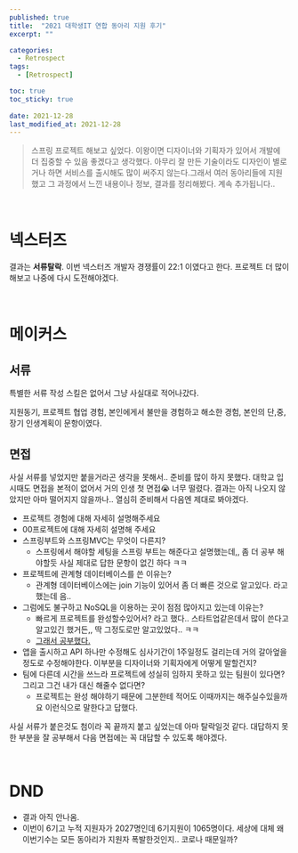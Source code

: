 ```yaml
---
published: true
title:  "2021 대학생IT 연합 동아리 지원 후기"
excerpt: ""

categories:
  - Retrospect
tags:
  - [Retrospect]

toc: true
toc_sticky: true
 
date: 2021-12-28
last_modified_at: 2021-12-28
---
```


> 스프링 프로젝트 해보고 싶었다. 이왕이면 디자이너와 기획자가 있어서 개발에 더 집중할 수 있음 좋겠다고 생각했다. 아무리 잘 만든 기술이라도 디자인이 별로거나 하면 서비스를 출시해도 많이 써주지 않는다.그래서 여러 동아리들에 지원했고 그 과정에서 느낀 내용이나 정보, 결과를 정리해봤다. 계속 추가됩니다..

<br>

# 넥스터즈
결과는 **서류탈락**.
이번 넥스터즈 개발자 경쟁률이 22:1 이였다고 한다. 프로젝트 더 많이 해보고 나중에 다시 도전해야겠다.

<br>

# 메이커스
## 서류
특별한 서류 작성 스킬은 없어서 그냥 사실대로 적어나갔다. 

지원동기, 프로젝트 협업 경험, 본인에게서 불만을 경험하고 해소한 경험, 본인의 단,중,장기 인생계획이 문항이였다.

## 면접
사실 서류를 넣었지만 붙을거라곤 생각을 못해서.. 준비를 많이 하지 못했다. 대학교 입시때도 면접을 본적이 없어서 거의 인생 첫 면접😭 너무 떨렸다. 결과는 아직 나오지 않았지만 아마 떨어지지 않을까나.. 열심히 준비해서 다음엔 제대로 봐야겠다.

- 프로젝트 경험에 대해 자세히 설명해주세요
- 00프로젝트에 대해 자세히 설명해 주세요
- 스프링부트와 스프링MVC는 무엇이 다른지?
  - 스프링에서 해야할 세팅을 스프링 부트는 해준다고 설명했는데,, 좀 더 공부 해야할듯 사실 제대로 답한 문항이 없긴 하다 ㅋㅋ
- 프로젝트에 관계형 데이터베이스를 쓴 이유는?
  - 관계형 데이터베이스에는 join 기능이 있어서 좀 더 빠른 것으로 알고있다. 라고 했는데 음..
- 그럼에도 불구하고 NoSQL을 이용하는 곳이 점점 많아지고 있는데 이유는?
  - 빠르게 프로젝트를 완성할수있어서? 라고 했다.. 스타트업같은데서 많이 쓴다고 알고있긴 했거든,, 딱 그정도로만 알고있었다.. ㅋㅋ
  - [그래서 공부했다.](https://devyuseon.github.io/database/rdbms-and-nosql/)
- 앱을 출시하고 API 하나만 수정해도 심사기간이 1주일정도 걸리는데 거의 갈아엎을정도로 수정해야한다. 이부분을 디자이너와 기획자에게 어떻게 말할건지?
- 팀에 다른데 시간을 쓰느라 프로젝트에 성실히 임하지 못하고 있는 팀원이 있다면? 그리고 그건 내가 대신 해줄수 없다면?
  - 프로젝트는 완성 해야하기 때문에 그분한테 적어도 이때까지는 해주실수있을까요 이런식으로 말한다고 답했다.

사실 서류가 붙은것도 첨이라 꼭 끝까지 붙고 싶었는데 아마 탈락일것 같다. 대답하지 못한 부분을 잘 공부해서 다음 면접에는 꼭 대답할 수 있도록 해야겠다.

<br>

# DND
- 결과 아직 안나옴.
- 이번이 6기고 누적 지원자가 2027명인데 6기지원이 1065명이다. 세상에 대체 왜 이번기수는 모든 동아리가 지원자 폭발한것인지.. 코로나 때문일까?
